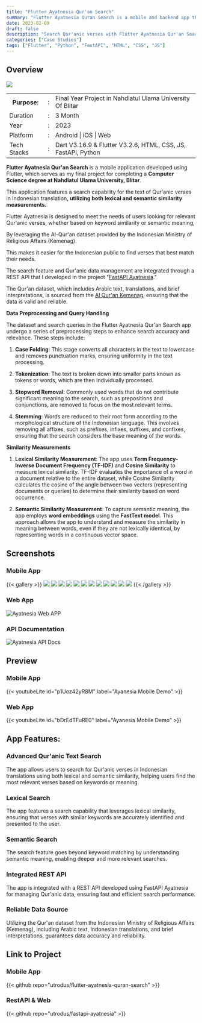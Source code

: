 ```yaml
---
title: "Flutter Ayatnesia Qur'an Search"
summary: "Flutter Ayatnesia Quran Search is a mobile and backend app that aims to complete my final year project."
date: 2023-02-09
draft: false
description: "Search Qur'anic verses with Flutter Ayatnesia Qur'an Search, an app using lexical and semantic similarity to deliver accurate results. Powered by the Kemenag dataset."
categories: ["Case Studies"]
tags: ["Flutter", "Python", "FastAPI", "HTML", "CSS", "JS"]
---
```



## Overview
<img src="featured.png" />

<table class="table-auto text-left text-base min-w-full">
    <tbody>
      <tr class="border-b py-2">
        <th scope="row" class="font-bold">Purpose:</th>
        <td class="font-bold">:</td>
        <td class="py-2">Final Year Project in Nahdlatul Ulama University Of Blitar</td>
      </tr>
      <tr class="border-b py-2">
        <td class="font-bold">Duration</td>
        <td class="font-bold">:</td>
        <td class="py-2">3 Month</td>
      </tr>
      <tr class="border-b py-2">
        <td class="font-bold">Year</td>
        <td class="font-bold">:</td>
        <td class="py-2">2023</td>
      </tr>
      <tr class="border-b py-2">
        <td class="font-bold">Platform</td>
        <td class="font-bold">:</td>
        <td class="py-2">
          Android | iOS | Web 
          </td>
      </tr>        
      <tr class="border-b py-2">
        <td class="font-bold">Tech Stacks</td>
        <td class="font-bold">:</td>
        <td class="py-2">
          Dart V3.16.9	& Flutter V3.2.6, HTML, CSS, JS, FastAPI, Python
          </td>
      </tr>        
    </tbody>
  </table>

**Flutter Ayatnesia Qur'an Search** is a mobile application developed using Flutter, which serves as my final project for completing a **Computer Science degree at Nahdlatul Ulama University, Blitar**.

This application features a search capability for the text of Qur'anic verses in Indonesian translation, **utilizing both lexical and semantic similarity measurements.**

Flutter Ayatnesia is designed to meet the needs of users looking for relevant Qur'anic verses, whether based on keyword similarity or semantic meaning, 

By leveraging the Al-Qur'an dataset provided by the Indonesian Ministry of Religious Affairs (Kemenag). 

This makes it easier for the Indonesian public to find verses that best match their needs.

The search feature and Qur'anic data management are integrated through a REST API that I developed in the project "[FastAPI Ayatnesia](https://github.com/utrodus/fastapi-ayatnesia)." 

The Qur'an dataset, which includes Arabic text, translations, and brief interpretations, is sourced from the [Al Qur'an Kemenag](https://quran.kemenag.go.id/), ensuring that the data is valid and reliable.


**Data Preprocessing and Query Handling**

The dataset and search queries in the Flutter Ayatnesia Qur'an Search app undergo a series of preprocessing steps to enhance search accuracy and relevance. These steps include:

1. **Case Folding**: This stage converts all characters in the text to lowercase and removes punctuation marks, ensuring uniformity in the text processing.

2. **Tokenization**: The text is broken down into smaller parts known as tokens or words, which are then individually processed.

3. **Stopword Removal**: Commonly used words that do not contribute significant meaning to the search, such as prepositions and conjunctions, are removed to focus on the most relevant terms.

4. **Stemming**: Words are reduced to their root form according to the morphological structure of the Indonesian language. This involves removing all affixes, such as prefixes, infixes, suffixes, and confixes, ensuring that the search considers the base meaning of the words.

**Similarity Measurements**

1. **Lexical Similarity Measurement**: The app uses **Term Frequency-Inverse Document Frequency (TF-IDF)** and **Cosine Similarity** to measure lexical similarity. TF-IDF evaluates the importance of a word in a document relative to the entire dataset, while Cosine Similarity calculates the cosine of the angle between two vectors (representing documents or queries) to determine their similarity based on word occurrence.

2. **Semantic Similarity Measurement**: To capture semantic meaning, the app employs **word embeddings** using the **FastText model**. This approach allows the app to understand and measure the similarity in meaning between words, even if they are not lexically identical, by representing words in a continuous vector space.



## Screenshots
### Mobile App
{{< gallery >}}
  <img src="img/ayatnesia-mobile-1.png" class="grid-w33" />
  <img src="img/ayatnesia-mobile-2.png" class="grid-w33" />
  <img src="img/ayatnesia-mobile-3.png" class="grid-w33" />
  <img src="img/ayatnesia-mobile-4.png" class="grid-w33" />
  <img src="img/ayatnesia-mobile-5.png" class="grid-w33" />
  <img src="img/ayatnesia-mobile-6.png" class="grid-w33" />
  <img src="img/ayatnesia-mobile-7.png" class="grid-w33" />
  <img src="img/ayatnesia-mobile-8.png" class="grid-w33" />
  <img src="img/ayatnesia-mobile-9.png" class="grid-w33" />
  <img src="img/ayatnesia-mobile-10.png" class="grid-w33" />
  <img src="img/ayatnesia-mobile-11.png" class="grid-w33" />
  <img src="img/ayatnesia-mobile-12.png" class="grid-w33" />
{{< /gallery >}}

### Web App
![Ayatnesia Web APP](img/ayatnesia-api-1.png)

### API Documentation
![Ayatnesia API Docs](img/ayatnesia-api-2.png)

## Preview
### Mobile App
{{< youtubeLite id="p1Uoz42yR8M" label="Ayanesia Mobile Demo" >}}

### Web App
{{< youtubeLite id="bDrEdTFuRE0" label="Ayanesia Mobile Demo" >}}


## App Features:
### Advanced Qur'anic Text Search
The app allows users to search for Qur'anic verses in Indonesian translations using both lexical and semantic similarity, helping users find the most relevant verses based on keywords or meaning.
### Lexical Search
The app features a search capability that leverages lexical similarity, ensuring that verses with similar keywords are accurately identified and presented to the user.
### Semantic Search
The search feature goes beyond keyword matching by understanding semantic meaning, enabling deeper and more relevant searches.
### Integrated REST API
The app is integrated with a REST API developed using FastAPI Ayatnesia for managing Qur'anic data, ensuring fast and efficient search performance.
### Reliable Data Source
Utilizing the Qur'an dataset from the Indonesian Ministry of Religious Affairs (Kemenag), including Arabic text, Indonesian translations, and brief interpretations, guarantees data accuracy and reliability.


 
## Link to Project
### Mobile App
{{< github repo="utrodus/flutter-ayatnesia-quran-search" >}}

### RestAPI & Web
{{< github repo="utrodus/fastapi-ayatnesia" >}}